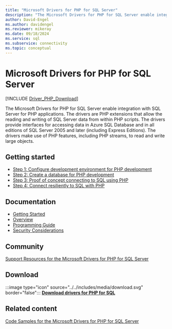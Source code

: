 ```yaml
---
title: "Microsoft Drivers for PHP for SQL Server"
description: "The Microsoft Drivers for PHP for SQL Server enable integration with SQL Server for PHP applications via PHP extensions."
author: David-Engel
ms.author: davidengel
ms.reviewer: mikeray
ms.date: 09/18/2024
ms.service: sql
ms.subservice: connectivity
ms.topic: conceptual
---
```

# Microsoft Drivers for PHP for SQL Server

[!INCLUDE [Driver_PHP_Download](../../includes/driver_php_download.md)]

The Microsoft Drivers for PHP for SQL Server enable integration with SQL Server for PHP applications. The drivers are PHP extensions that allow the reading and writing of SQL Server data from within PHP scripts. The drivers provide interfaces for accessing data in Azure SQL Database and in all editions of SQL Server 2005 and later (including Express Editions). The drivers make use of PHP features, including PHP streams, to read and write large objects.

## Getting started

- [Step 1: Configure development environment for PHP development](step-1-configure-development-environment-for-php-development.md)
- [Step 2: Create a database for PHP development](step-2-create-a-sql-database-for-php-development.md)
- [Step 3: Proof of concept connecting to SQL using PHP](step-3-proof-of-concept-connecting-to-sql-using-php.md)
- [Step 4: Connect resiliently to SQL with PHP](step-4-connect-resiliently-to-sql-with-php.md)

## Documentation

- [Getting Started](getting-started-with-the-php-sql-driver.md)
- [Overview](overview-of-the-php-sql-driver.md)
- [Programming Guide](programming-guide-for-php-sql-driver.md)
- [Security Considerations](security-considerations-for-php-sql-driver.md)

## Community

[Support Resources for the Microsoft Drivers for PHP for SQL Server](support-resources-for-the-php-sql-driver.md)

## Download

:::image type="icon" source="../../includes/media/download.svg" border="false"::: **[Download drivers for PHP for SQL](download-drivers-php-sql-server.md)**

## Related content

[Code Samples for the Microsoft Drivers for PHP for SQL Server](code-samples-for-php-sql-driver.md)
